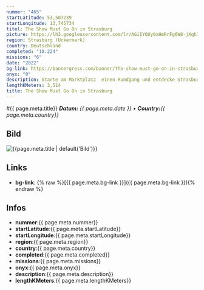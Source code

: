 ```yaml
---
nummer: "465"
startLatitude: 53,507239
startLongitude: 13,745734
titel: The Show Must Go On in Strasburg
picture: https://lh3.googleusercontent.com/lr/AGiIYOUy0xHmRrFg6W8-jXqhIX73MhSysgulEtulLlYGTqX0BTTHZdiD0PwImigzVxa8eI7aneDnGq5L9s8o_DhZ1i_uf00faQVJ2K5OGhHeBGO2BNCmVhO-fdElJopgdTUeZdmQQ36JwfHonFQ3OYxWC20Yd013B1r6CfDqKyWu_EQmKd3BQF-hRZKexwJWR62EEDlfj-3fdoVMX3dksWIzHjt-kI5Fd0Km5d_Bt0ppe9a_Dnul3xnKAkPb4cBdc5IQnP_8Z_mRTUWqru7-8CeBhmcYjt3QyWJQ_ywlZdCc1bMocz1yksicm4FVqQ98b1r66RQ8fHa6iZarzPrfUTSoc5fwRV8KwoPoym4u9BWEQ0Tt4pIRJDofsNG7RmRkDDlEaKpKH3pQYMcOxZEEJVFyF53d43OHXeE2cSDkRKfxQ6ZolU_RTHFySfJ1bg3rYu90_rFoKADJ6rObVHavuAY9QydOv0AVxRbhAkTYpZlzBKEvlRg1hLCIYa0v_yKLxJsbVfDUVGYvIl_d92cWhBhijflNjKFDpqNEFBxUkgbatyTbphp1ekiazq0yj4J3WFGiH3ZnXwZ0plFFU4eOO5xj3oQ2bYWLIOCAft06DCEdyXnBSTURJEtGIHNjOC_2FbsfEz2Rsn5FsjpGdT6FixbM3dCEtur9DbgFhLAR1Py4NoWM0XMPCTdV2UrsMXGvlnnTdPj3EbP8TUIg31Ku00kFa7SobjSb1JG-_NXwUVc4kmudG8DLaMZruqX1xWePW2y7ZpWfePOLrtr1XZGOG1hTf3AW1sWdrVsGwC1QqbZZFXdJ8KL3LCihvTwMgA_ew-yj2g4lTQUzs6r09dJ7AG-qRrc2EqRkikQlaupGw2DeTVYpiCDkpIWc7qRfoS0suWmwUavNXTjr0-kzo1f_XDqUUchnx4F7GREinLMYwTu_gbk8juIV5U3udVqVSSI0KVwjtyNoPQaKXAIHFp8IPVcAsscd0e3dL1Ei-GQFoHv_5MdkvQqvTmLjirnx57abm_ubU_UWAzfzWgI7bpoFaqUdBw1VrLCSW4nN9xb2-kbGID1ReDMIxdY
region: Strasburg (Uckermark)
country: Deutschland
completed: "10.224"
missions: "6"
date: "2022"
bg-link: https://bannergress.com/banner/the-show-must-go-on-in-strasburg-2d82
onyx: "0"
description: Starte am Marktplatz  einen Rundgang und entdecke Strasburg. Auf deinem Abenteuer entdeckst du Sehenswürdigkeiten und historische Orte. Die Runde endet auf dem Marktplatz
lengthKMeters: 3,514
title: The Show Must Go On in Strasburg
---
```


#{{ page.meta.title}}
_**Datum:** {{ page.meta.date }} • **Country:**{{ page.meta.country}}_

## Bild
![{{page.meta.title | default('Bild')}}]({{page.meta.picture}})

## Links
- **bg-link**: {% raw %}[{{ page.meta.bg-link }}]({{ page.meta.bg-link }}){% endraw %}

## Infos
- **nummer**:{{ page.meta.nummer}}
- **startLatitude**:{{ page.meta.startLatitude}}
- **startLongitude**:{{ page.meta.startLongitude}}
- **region**:{{ page.meta.region}}
- **country**:{{ page.meta.country}}
- **completed**:{{ page.meta.completed}}
- **missions**:{{ page.meta.missions}}
- **onyx**:{{ page.meta.onyx}}
- **description**:{{ page.meta.description}}
- **lengthKMeters**:{{ page.meta.lengthKMeters}}

